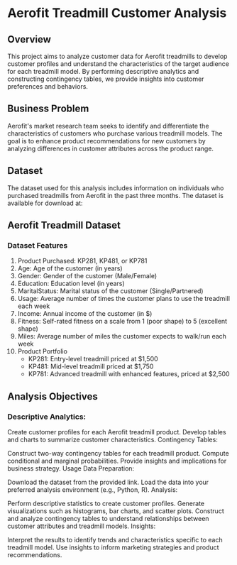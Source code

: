 # Aerofit Treadmill Customer Analysis
## Overview
This project aims to analyze customer data for Aerofit treadmills to develop customer profiles and understand the characteristics of the target audience for each treadmill model. By performing descriptive analytics and constructing contingency tables, we provide insights into customer preferences and behaviors.

## Business Problem
Aerofit's market research team seeks to identify and differentiate the characteristics of customers who purchase various treadmill models. The goal is to enhance product recommendations for new customers by analyzing differences in customer attributes across the product range.

## Dataset
The dataset used for this analysis includes information on individuals who purchased treadmills from Aerofit in the past three months. The dataset is available for download at:

## Aerofit Treadmill Dataset
### Dataset Features
1. Product Purchased: KP281, KP481, or KP781
2. Age: Age of the customer (in years)
3. Gender: Gender of the customer (Male/Female)
4. Education: Education level (in years)
5. MaritalStatus: Marital status of the customer (Single/Partnered)
6. Usage: Average number of times the customer plans to use the treadmill each week
7. Income: Annual income of the customer (in $)
8. Fitness: Self-rated fitness on a scale from 1 (poor shape) to 5 (excellent shape)
9. Miles: Average number of miles the customer expects to walk/run each week
10. Product Portfolio
    - KP281: Entry-level treadmill priced at $1,500
    - KP481: Mid-level treadmill priced at $1,750
    - KP781: Advanced treadmill with enhanced features, priced at $2,500
## Analysis Objectives
### Descriptive Analytics:

Create customer profiles for each Aerofit treadmill product.
Develop tables and charts to summarize customer characteristics.
Contingency Tables:

Construct two-way contingency tables for each treadmill product.
Compute conditional and marginal probabilities.
Provide insights and implications for business strategy.
Usage
Data Preparation:

Download the dataset from the provided link.
Load the data into your preferred analysis environment (e.g., Python, R).
Analysis:

Perform descriptive statistics to create customer profiles.
Generate visualizations such as histograms, bar charts, and scatter plots.
Construct and analyze contingency tables to understand relationships between customer attributes and treadmill models.
Insights:

Interpret the results to identify trends and characteristics specific to each treadmill model.
Use insights to inform marketing strategies and product recommendations.
